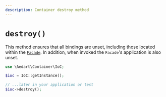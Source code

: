 ```yaml
---
description: Container destroy method
---
```


# `destroy()`

This method ensures that all bindings are unset, including those located within the [`Facade`](https://laravel.com/docs/8.x/facades).
In addition, when invoked the `Facade`'s application is also unset.

```php
use \Aedart\Container\IoC;

$ioc = IoC::getInstance();

// ...later in your application or test
$ioc->destroy();
```

